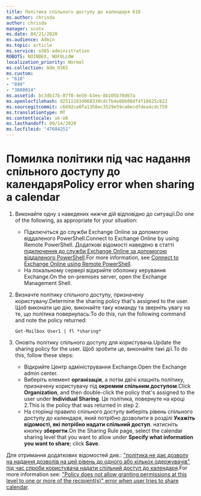 ```yaml
---
title: Політика спільного доступу до календаря 618
ms.author: chrisda
author: chrisda
manager: scotv
ms.date: 04/21/2020
ms.audience: Admin
ms.topic: article
ms.service: o365-administration
ROBOTS: NOINDEX, NOFOLLOW
localization_priority: Normal
ms.collection: Adm_O365
ms.custom:
- "618"
- "899"
- "3800014"
ms.assetid: bc3db17b-87f8-4e50-b3ee-8b105b70d67a
ms.openlocfilehash: d2511183d068330cdcfb4e08b08df4f18625c822
ms.sourcegitcommit: c6692ce0fa1358ec3529e59ca0ecdfdea4cdc759
ms.translationtype: MT
ms.contentlocale: uk-UA
ms.lasthandoff: 09/14/2020
ms.locfileid: "47684251"
---
```

# <a name="policy-error-when-sharing-a-calendar"></a><span data-ttu-id="76a8e-102">Помилка політики під час надання спільного доступу до календаря</span><span class="sxs-lookup"><span data-stu-id="76a8e-102">Policy error when sharing a calendar</span></span>

1. <span data-ttu-id="76a8e-103">Виконайте одну з наведених нижче дій відповідно до ситуації.</span><span class="sxs-lookup"><span data-stu-id="76a8e-103">Do one of the following, as appropriate for your situation:</span></span>
    - <span data-ttu-id="76a8e-104">Підключіться до служби Exchange Online за допомогою віддаленого PowerShell.</span><span class="sxs-lookup"><span data-stu-id="76a8e-104">Connect to Exchange Online by using Remote PowerShell.</span></span> <span data-ttu-id="76a8e-105">Додаткові відомості наведено в статті [підключення до служби Exchange Online за допомогою віддаленого PowerShell](https://technet.microsoft.com/library/jj984289%28v=exchg.160%29.aspx).</span><span class="sxs-lookup"><span data-stu-id="76a8e-105">For more information, see [Connect to Exchange Online using Remote PowerShell](https://technet.microsoft.com/library/jj984289%28v=exchg.160%29.aspx).</span></span>
    - <span data-ttu-id="76a8e-106">На локальному сервері відкрийте оболонку керування Exchange.</span><span class="sxs-lookup"><span data-stu-id="76a8e-106">On the on-premises server, open the Exchange Management Shell.</span></span>
2. <span data-ttu-id="76a8e-107">Визначте політику спільного доступу, призначену користувачу.</span><span class="sxs-lookup"><span data-stu-id="76a8e-107">Determine the sharing policy that's assigned to the user.</span></span> <span data-ttu-id="76a8e-108">Щоб виконати цю дію, виконайте таку команду та зверніть увагу на те, що політика повернулась:</span><span class="sxs-lookup"><span data-stu-id="76a8e-108">To do this, run the following command and note the policy returned:</span></span>

    `
    Get-Mailbox User1 | fl *sharing*
    `

3. <span data-ttu-id="76a8e-109">Оновіть політику спільного доступу для користувача.</span><span class="sxs-lookup"><span data-stu-id="76a8e-109">Update the sharing policy for the user.</span></span> <span data-ttu-id="76a8e-110">Щоб зробити це, виконайте такі дії.</span><span class="sxs-lookup"><span data-stu-id="76a8e-110">To do this, follow these steps:</span></span>
    - <span data-ttu-id="76a8e-111">Відкрийте Центр адміністрування Exchange.</span><span class="sxs-lookup"><span data-stu-id="76a8e-111">Open the Exchange admin center.</span></span>
    - <span data-ttu-id="76a8e-112">Виберіть елемент **організація**, а потім двічі клацніть політику, призначену користувачу під **окремим спільним доступом**.</span><span class="sxs-lookup"><span data-stu-id="76a8e-112">Click **Organization**, and then double-click the policy that's assigned to the user under **Individual Sharing**.</span></span> <span data-ttu-id="76a8e-113">Це політика, повернуте на кроці 2.</span><span class="sxs-lookup"><span data-stu-id="76a8e-113">This is the policy that was returned in step 2.</span></span>
    - <span data-ttu-id="76a8e-114">На сторінці правило спільного доступу виберіть рівень спільного доступу до календаря, який потрібно дозволити в розділі **Укажіть відомості, які потрібно надати спільний доступ**. натисніть кнопку **зберегти**.</span><span class="sxs-lookup"><span data-stu-id="76a8e-114">On the Sharing Rule page, select the calendar sharing level that you want to allow under **Specify what information you want to share**; click **Save**.</span></span>

<span data-ttu-id="76a8e-115">Для отримання додаткових відомостей див.: ["політика не дає дозволу на надання дозволів на цей рівень до одного або кількох одержувачів" під час спроби користувача надати спільний доступ до календаря](https://docs.microsoft.com/exchange/troubleshoot/calendar-sharing/policy-permissions-issue).</span><span class="sxs-lookup"><span data-stu-id="76a8e-115">For more information see: ["Policy does not allow granting permissions at this level to one or more of the recipient(s)" error when user tries to share calendar](https://docs.microsoft.com/exchange/troubleshoot/calendar-sharing/policy-permissions-issue).</span></span>
